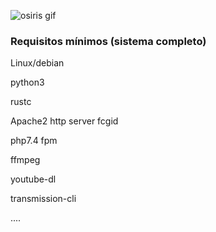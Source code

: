 ![osiris gif](https://vtwitt.com/jsa/osiris.gif)


<h3>Requisitos mínimos (sistema completo)</h3>

Linux/debian

python3

rustc

Apache2 http server fcgid

php7.4 fpm

ffmpeg

youtube-dl

transmission-cli


....

